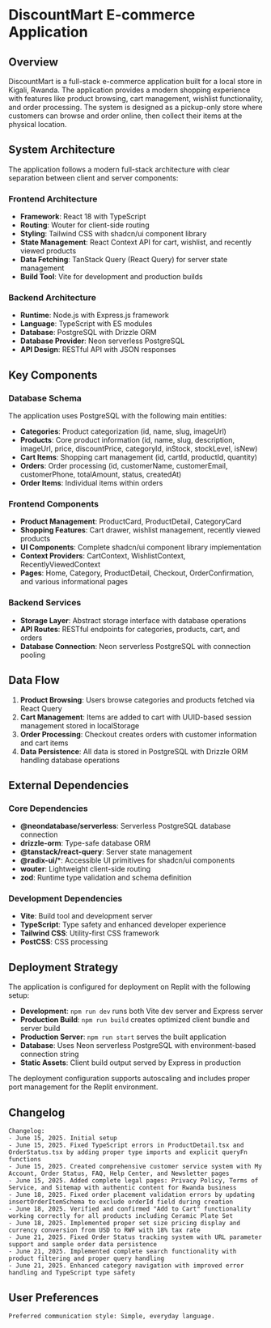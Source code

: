 # DiscountMart E-commerce Application

## Overview

DiscountMart is a full-stack e-commerce application built for a local store in Kigali, Rwanda. The application provides a modern shopping experience with features like product browsing, cart management, wishlist functionality, and order processing. The system is designed as a pickup-only store where customers can browse and order online, then collect their items at the physical location.

## System Architecture

The application follows a modern full-stack architecture with clear separation between client and server components:

### Frontend Architecture
- **Framework**: React 18 with TypeScript
- **Routing**: Wouter for client-side routing
- **Styling**: Tailwind CSS with shadcn/ui component library
- **State Management**: React Context API for cart, wishlist, and recently viewed products
- **Data Fetching**: TanStack Query (React Query) for server state management
- **Build Tool**: Vite for development and production builds

### Backend Architecture
- **Runtime**: Node.js with Express.js framework
- **Language**: TypeScript with ES modules
- **Database**: PostgreSQL with Drizzle ORM
- **Database Provider**: Neon serverless PostgreSQL
- **API Design**: RESTful API with JSON responses

## Key Components

### Database Schema
The application uses PostgreSQL with the following main entities:
- **Categories**: Product categorization (id, name, slug, imageUrl)
- **Products**: Core product information (id, name, slug, description, imageUrl, price, discountPrice, categoryId, inStock, stockLevel, isNew)
- **Cart Items**: Shopping cart management (id, cartId, productId, quantity)
- **Orders**: Order processing (id, customerName, customerEmail, customerPhone, totalAmount, status, createdAt)
- **Order Items**: Individual items within orders

### Frontend Components
- **Product Management**: ProductCard, ProductDetail, CategoryCard
- **Shopping Features**: Cart drawer, wishlist management, recently viewed products
- **UI Components**: Complete shadcn/ui component library implementation
- **Context Providers**: CartContext, WishlistContext, RecentlyViewedContext
- **Pages**: Home, Category, ProductDetail, Checkout, OrderConfirmation, and various informational pages

### Backend Services
- **Storage Layer**: Abstract storage interface with database operations
- **API Routes**: RESTful endpoints for categories, products, cart, and orders
- **Database Connection**: Neon serverless PostgreSQL with connection pooling

## Data Flow

1. **Product Browsing**: Users browse categories and products fetched via React Query
2. **Cart Management**: Items are added to cart with UUID-based session management stored in localStorage
3. **Order Processing**: Checkout creates orders with customer information and cart items
4. **Data Persistence**: All data is stored in PostgreSQL with Drizzle ORM handling database operations

## External Dependencies

### Core Dependencies
- **@neondatabase/serverless**: Serverless PostgreSQL database connection
- **drizzle-orm**: Type-safe database ORM
- **@tanstack/react-query**: Server state management
- **@radix-ui/***: Accessible UI primitives for shadcn/ui components
- **wouter**: Lightweight client-side routing
- **zod**: Runtime type validation and schema definition

### Development Dependencies
- **Vite**: Build tool and development server
- **TypeScript**: Type safety and enhanced developer experience
- **Tailwind CSS**: Utility-first CSS framework
- **PostCSS**: CSS processing

## Deployment Strategy

The application is configured for deployment on Replit with the following setup:
- **Development**: `npm run dev` runs both Vite dev server and Express server
- **Production Build**: `npm run build` creates optimized client bundle and server build
- **Production Server**: `npm run start` serves the built application
- **Database**: Uses Neon serverless PostgreSQL with environment-based connection string
- **Static Assets**: Client build output served by Express in production

The deployment configuration supports autoscaling and includes proper port management for the Replit environment.

## Changelog

```
Changelog:
- June 15, 2025. Initial setup
- June 15, 2025. Fixed TypeScript errors in ProductDetail.tsx and OrderStatus.tsx by adding proper type imports and explicit queryFn functions
- June 15, 2025. Created comprehensive customer service system with My Account, Order Status, FAQ, Help Center, and Newsletter pages
- June 15, 2025. Added complete legal pages: Privacy Policy, Terms of Service, and Sitemap with authentic content for Rwanda business
- June 18, 2025. Fixed order placement validation errors by updating insertOrderItemSchema to exclude orderId field during creation
- June 18, 2025. Verified and confirmed "Add to Cart" functionality working correctly for all products including Ceramic Plate Set
- June 18, 2025. Implemented proper set size pricing display and currency conversion from USD to RWF with 18% tax rate
- June 21, 2025. Fixed Order Status tracking system with URL parameter support and sample order data persistence
- June 21, 2025. Implemented complete search functionality with product filtering and proper query handling
- June 21, 2025. Enhanced category navigation with improved error handling and TypeScript type safety
```

## User Preferences

```
Preferred communication style: Simple, everyday language.
```